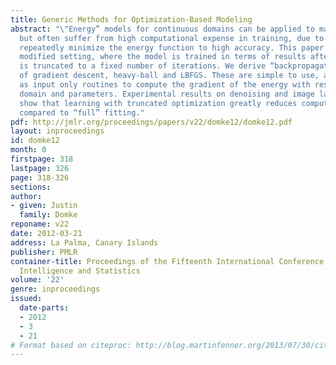 ```yaml
---
title: Generic Methods for Optimization-Based Modeling
abstract: "\"Energy” models for continuous domains can be applied to many problems,
  but often suffer from high computational expense in training, due to the need to
  repeatedly minimize the energy function to high accuracy. This paper considers a
  modified setting, where the model is trained in terms of results after optimization
  is truncated to a fixed number of iterations. We derive “backpropagating” versions
  of gradient descent, heavy-ball and LBFGS. These are simple to use, as they require
  as input only routines to compute the gradient of the energy with respect to the
  domain and parameters. Experimental results on denoising and image labeling problems
  show that learning with truncated optimization greatly reduces computational expense
  compared to “full” fitting."
pdf: http://jmlr.org/proceedings/papers/v22/domke12/domke12.pdf
layout: inproceedings
id: domke12
month: 0
firstpage: 318
lastpage: 326
page: 318-326
sections: 
author:
- given: Justin
  family: Domke
reponame: v22
date: 2012-03-21
address: La Palma, Canary Islands
publisher: PMLR
container-title: Proceedings of the Fifteenth International Conference on Artificial
  Intelligence and Statistics
volume: '22'
genre: inproceedings
issued:
  date-parts:
  - 2012
  - 3
  - 21
# Format based on citeproc: http://blog.martinfenner.org/2013/07/30/citeproc-yaml-for-bibliographies/
---
```

